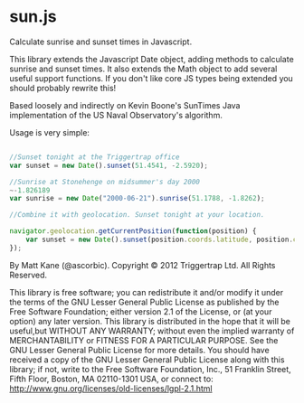 sun.js
======

Calculate sunrise and sunset times in Javascript.

This library extends the Javascript Date object, adding methods to calculate sunrise and sunset times. It also extends the Math object to add several useful support functions. If you don't like core JS types being extended you should probably rewrite this!

Based loosely and indirectly on Kevin Boone's SunTimes Java implementation of the US Naval Observatory's algorithm.

Usage is very simple:

```javascript

//Sunset tonight at the Triggertrap office
var sunset = new Date().sunset(51.4541, -2.5920);

//Sunrise at Stonehenge on midsummer's day 2000
~-1.826189
var sunrise = new Date("2000-06-21").sunrise(51.1788, -1.8262);

//Combine it with geolocation. Sunset tonight at your location.

navigator.geolocation.getCurrentPosition(function(position) {
   	var sunset = new Date().sunset(position.coords.latitude, position.coords.longitude);
});

```

By Matt Kane (@ascorbic). Copyright © 2012 Triggertrap Ltd. All Rights Reserved.

This library is free software; you can redistribute it and/or modify it under the terms of the GNU Lesser General
Public License as published by the Free Software Foundation; either version 2.1 of the License, or (at your option)
any later version.
This library is distributed in the hope that it will be useful,but WITHOUT ANY WARRANTY; without even the implied
warranty of MERCHANTABILITY or FITNESS FOR A PARTICULAR PURPOSE.  See the GNU Lesser General Public License for more
details.
You should have received a copy of the GNU Lesser General Public License along with this library; if not, write to
the Free Software Foundation, Inc., 51 Franklin Street, Fifth Floor, Boston, MA  02110-1301  USA,
or connect to: http://www.gnu.org/licenses/old-licenses/lgpl-2.1.html

